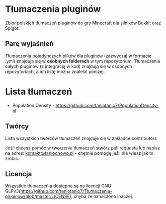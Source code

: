 # Tłumaczenia pluginów
Zbiór polskich tłumaczeń pluginów do gry Minecraft dla silników Bukkit oraz Spigot.

## Parę wyjaśnień
Tłumaczenia pojedynczych plików dla pluginów (zazwyczaj w formacie .yml) znajdują się w **osobnych folderach** w tym repozytorium.
Tłumaczenia całych pluginów (z integracją w kod) znajdują się w osobnych repozytoriach, a ich listę można znaleść poniżej.

# Lista tłumaczeń

* Population Density - https://github.com/taniotanio7/PopulationDensity-pl

## Twórcy
Lista wszystkich twórców tłumaczeń znajduje się w zakładce contributors

Jeśli chcesz pomóc w tworzeniu tłumaczeń stwórz pull requesta
lub napisz na adres: kontakt@taniochowo.pl - chętnie pomogę jeśli nie wiesz jak to zrobić.

## Licencja
Wszystkie tłumaczenia dostępne są na licencji GNU GLPv3(https://github.com/taniotanio7/Tlumaczenia-pluginow/blob/master/LICENSE), chyba że oznaczono inaczej.

